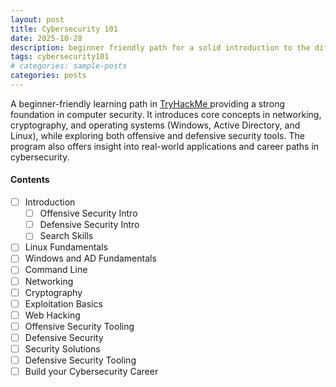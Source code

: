 ```yaml
---
layout: post
title: Cybersecurity 101
date: 2025-10-28
description: beginner friendly path for a solid introduction to the different areas in Computer Security
tags: cybersecurity101
# categories: sample-posts
categories: posts
---
```


A beginner-friendly learning path in <a href = 'https://tryhackme.com/paths'> TryHackMe </a> providing a strong foundation in computer security. It introduces core concepts in networking, cryptography, and operating systems (Windows, Active Directory, and Linux), while exploring both offensive and defensive security tools. The program also offers insight into real-world applications and career paths in cybersecurity.


#### Contents
- [ ] Introduction
  - [ ] Offensive Security Intro
  - [ ] Defensive Security Intro
  - [ ] Search Skills
- [ ] Linux Fundamentals
- [ ] Windows and AD Fundamentals
- [ ] Command Line
- [ ] Networking
- [ ] Cryptography
- [ ] Exploitation Basics
- [ ] Web Hacking
- [ ] Offensive Security Tooling
- [ ] Defensive Security
- [ ] Security Solutions
- [ ] Defensive Security Tooling
- [ ] Build your Cybersecurity Career
